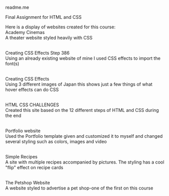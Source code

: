 readme.me

Final Assignment for HTML and CSS

Here is a display of websites created for this course:
  <br>Academy Cinemas<br>
  A theater website styled heavily with CSS
  
  <br>Creating CSS Effects Step 386<br>
  Using an already existing website of mine I used CSS effects to import the font(s)
  
  <br>Creating CSS Effects<br>
  Using 3 different images of Japan this shows just a few things of what hover effects can do
  CSS
  
  <br>HTML CSS CHALLENGES<br>
  Created this site based on the 12 different steps of HTML and CSS during the end
  
  <br>Portfolio website<br>
  Used the Portfolio template given and customized it to myself and changed several styling such as colors, images and video
  
  <br>Simple Recipes<br>
  A site with multiple recipes accompanied by pictures. The styling has a cool "flip" effect on recipe cards
  
  <br>The Petshop Website<br>
  A website styled to advertise a pet shop-one of the first on this course

  
